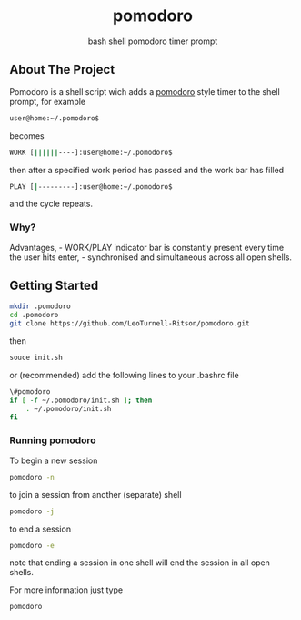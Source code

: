 <h1 align="center">pomodoro</h1>

<p align="center">
  bash shell pomodoro timer prompt
  </p>
</div>

## About The Project

Pomodoro is a shell script wich adds a [pomodoro](https://en.wikipedia.org/wiki/Pomodoro_Technique) style timer to the shell prompt, for example
```sh
user@home:~/.pomodoro$ 
```
becomes
```sh
WORK [||||||----]:user@home:~/.pomodoro$
```
then after a specified work period has passed and the work bar has filled 
```sh
PLAY [|---------]:user@home:~/.pomodoro$
```
and the cycle repeats. 

### Why?

Advantages,
    - WORK/PLAY indicator bar is constantly present every time the user hits enter,
    - synchronised and simultaneous across all open shells.

## Getting Started

   ```sh
   mkdir .pomodoro
   cd .pomodoro
   git clone https://github.com/LeoTurnell-Ritson/pomodoro.git
   ```
   then
      
   ```sh
   souce init.sh
   ```

   or (recommended) add the following lines to your .bashrc file

   ```sh
   \#pomodoro
   if [ -f ~/.pomodoro/init.sh ]; then
       . ~/.pomodoro/init.sh
   fi
   ```
   
### Running pomodoro

To begin a new session

```sh
pomodoro -n
```
to join a session from another (separate) shell
```sh
pomodoro -j
```
to end a session

```sh
pomodoro -e
```

note that ending a session in one shell will end the session in all open shells.

For more information just type

```sh
pomodoro
```